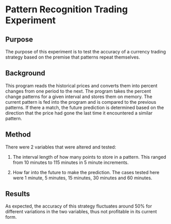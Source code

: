 # Pattern Recognition Trading Experiment

## Purpose
The purpose of this experiment is to test the accuracy of a currency trading strategy based on the premise that patterns repeat themselves. 

## Background
This program reads the historical prices and converts them into percent changes from one period to the next. The program takes the percent change patterns for a given interval and stores them on memory. The current pattern is fed into the program and is compared to the previous patterns. If there a match, the future prediction is determined based on the direction that the price had gone the last time it encountered a similar pattern.

## Method
There were 2 variables that were altered and tested:

1. The interval length of how many points to store in a pattern. This ranged from 10 minutes to 115 minutes in 5 minute increments.

2. How far into the future to make the prediction. The cases tested here were 1 minute, 5 minutes, 15 minutes, 30 minutes and 60 minutes.

## Results
As expected, the accuracy of this strategy fluctuates around 50% for different variations in the two variables, thus not profitable in its current form.
